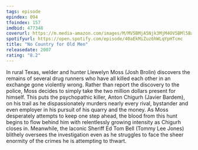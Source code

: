 ```yaml
---
tags: episode
epindex: 094
tfoindex: 157
imdbid: 477348
coverurl: https://m.media-amazon.com/images/M/MV5BMjA5Njk3MjM4OV5BMl5BanBnXkFtZTcwMTc5MTE1MQ@@._V1_SY300_CR0,0,202,300_.jpg
spotifyurl: https://open.spotify.com/episode/40aEkMiZuz6hWLqYpHTcmc
title: "No Country for Old Men"
releasedate: 2007
rating: "8.2"
---
```


In rural Texas, welder and hunter Llewelyn Moss (Josh Brolin) discovers the remains of several drug runners who have all killed each other in an exchange gone violently wrong. Rather than report the discovery to the police, Moss decides to simply take the two million dollars present for himself. This puts the psychopathic killer, Anton Chigurh (Javier Bardem), on his trail as he dispassionately murders nearly every rival, bystander and even employer in his pursuit of his quarry and the money. As Moss desperately attempts to keep one step ahead, the blood from this hunt begins to flow behind him with relentlessly growing intensity as Chigurh closes in. Meanwhile, the laconic Sheriff Ed Tom Bell (Tommy Lee Jones) blithely oversees the investigation even as he struggles to face the sheer enormity of the crimes he is attempting to thwart.